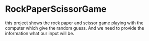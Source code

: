 # RockPaperScissorGame
this project shows the rock paper and scissor game playing with the computer which give the random guess. And we need to provide the information what our input will be.
